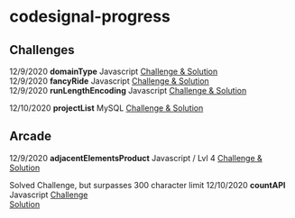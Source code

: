 # codesignal-progress
## Challenges
12/9/2020 **domainType** Javascript
[Challenge & Solution](https://app.codesignal.com/challenge/ENTkv7rJ3TxdNPoeo?solutionId=JrQqfdR4Ej8CjC3TD)<br>
12/9/2020 **fancyRide** Javascript
[Challenge & Solution](https://app.codesignal.com/challenge/FxEhqJturP6PpgKfw?solutionId=8ntK94XesvgHKrZeo)<br>
12/9/2020 **runLengthEncoding** Javascript
[Challenge & Solution](https://app.codesignal.com/tournaments/zf2LYZGdff2a69Lbs/A/solutions/orSbhTgz7yY67Eyjv)<br>

12/10/2020 **projectList** MySQL
[Challenge & Solution](https://app.codesignal.com/challenge/5Qxqfc9Rw9EYsQyon?solutionId=enzTjc4jix5KR3dxc)<br>

## Arcade
12/9/2020 **adjacentElementsProduct** Javascript / Lvl 4 
[Challenge & Solution](https://app.codesignal.com/arcade/intro/level-2/xzKiBHjhoinnpdh6m/solutions?solutionId=WQRJfZJoJMiYe7dYc)<br>

Solved Challenge, but surpasses 300 character limit
12/10/2020 **countAPI** Javascript
[Challenge](https://app.codesignal.com/challenge/zR5YHxdauE6Q3LSvj)<br>
[Solution](https://repl.it/@MDShields/countAPI-codesignal#index.js)<br>
